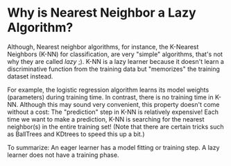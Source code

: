 # Why is Nearest Neighbor a Lazy Algorithm?

Although, Nearest neighbor algorithms, for instance, the K-Nearest Neighbors (K-NN) for classification, are very "simple" algorithms, that's not why they are called *lazy* ;). K-NN is a lazy learner because it doesn't learn a discriminative function from the training data but "memorizes" the training dataset instead.

For example, the logistic regression algorithm learns its model weights (parameters) during training time. In contrast, there is no training time in K-NN. Although this may sound very convenient, this property doesn't come without a cost: The "prediction" step in K-NN is relatively expensive! Each time we want to make a prediction, K-NN is searching for the nearest neighbor(s) in the entire training set! (Note that there are certain tricks such as BallTrees and KDtrees to speed this up a bit.)

To summarize: An eager learner has a model fitting or training step. A lazy learner does not have a training phase.
